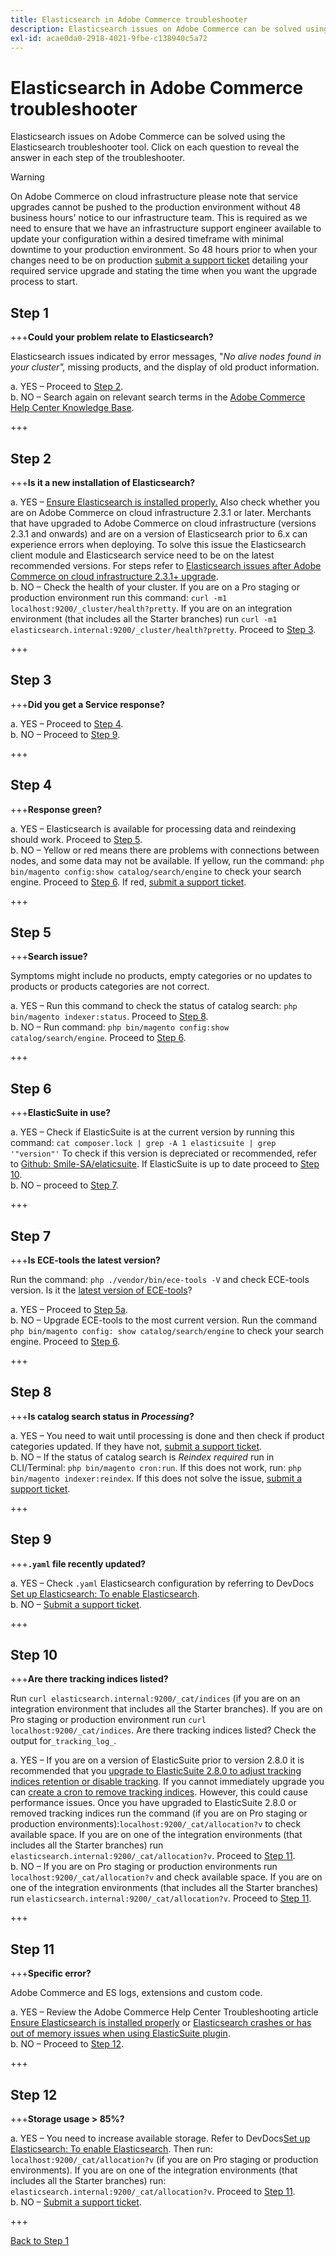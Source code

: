 ```yaml
---
title: Elasticsearch in Adobe Commerce troubleshooter
description: Elasticsearch issues on Adobe Commerce can be solved using the Elasticsearch troubleshooter tool. Click on each question to reveal the answer in each step of the troubleshooter.
exl-id: acae0da0-2918-4021-9fbe-c138940c5a72
---
```

# Elasticsearch in Adobe Commerce troubleshooter

Elasticsearch issues on Adobe Commerce can be solved using the Elasticsearch troubleshooter tool. Click on each question to reveal the answer in each step of the troubleshooter.

>[!WARNING]
>
>On Adobe Commerce on cloud infrastructure please note that service upgrades cannot be pushed to the production environment without 48 business hours' notice to our infrastructure team. This is required as we need to ensure that we have an infrastructure support engineer available to update your configuration within a desired timeframe with minimal downtime to your production environment. So 48 hours prior to when your changes need to be on production [submit a support ticket](/help/help-center-guide/help-center/magento-help-center-user-guide.md#submit-ticket) detailing your required service upgrade and stating the time when you want the upgrade process to start.

## Step 1

+++**Could your problem relate to Elasticsearch?** 

Elasticsearch issues indicated by error messages, "_No alive nodes found in your cluster",_ missing products, and the display of old product information.

a. YES – Proceed to [Step 2](#step-2).  
b. NO – Search again on relevant search terms in the [Adobe Commerce Help Center Knowledge Base](https://support.magento.com/hc).

+++

## Step 2

+++**Is it a new installation of Elasticsearch?**

a. YES – [Ensure Elasticsearch is installed properly.](https://support.magento.com/hc/en-us/articles/360034939312) Also check whether you are on Adobe Commerce on cloud infrastructure 2.3.1 or later. Merchants that have upgraded to Adobe Commerce on cloud infrastructure (versions 2.3.1 and onwards) and are on a version of Elasticsearch prior to 6.x can experience errors when deploying. To solve this issue the Elasticsearch client module and Elasticsearch service need to be on the latest recommended versions. For steps refer to [Elasticsearch issues after Adobe Commerce on cloud infrastructure 2.3.1+ upgrade](https://support.magento.com/hc/en-us/articles/360042538511).  
b. NO – Check the health of your cluster. If you are on a Pro staging or production environment run this command: `curl -m1 localhost:9200/_cluster/health?pretty`. If you are on an integration environment (that includes all the Starter branches) run `curl -m1 elasticsearch.internal:9200/_cluster/health?pretty`. Proceed to [Step 3](#step-3).

+++

## Step 3

+++**Did you get a Service response?**

a. YES – Proceed to [Step 4](#step-4).  
b. NO – Proceed to [Step 9](#step-9).

+++

## Step 4

+++**Response green?**

a. YES – Elasticsearch is available for processing data and reindexing should work. Proceed to [Step 5](#step-5).  
b. NO – Yellow or red means there are problems with connections between nodes, and some data may not be available. If yellow, run the command: `php bin/magento config:show catalog/search/engine` to check your search engine. Proceed to [Step 6](#step-6). If red, [submit a support ticket](/help/help-center-guide/help-center/magento-help-center-user-guide.md#submit-ticket).

+++

## Step 5

+++**Search issue?** 

Symptoms might include no products, empty categories or no updates to products or products categories are not correct.

a. YES – Run this command to check the status of catalog search: `php bin/magento indexer:status`. Proceed to [Step 8](#step-8).  
b. NO – Run command: `php bin/magento config:show catalog/search/engine`. Proceed to [Step 6](#step-6).

+++

## Step 6

+++**ElasticSuite in use?**

a. YES – Check if ElasticSuite is at the current version by running this command: `cat composer.lock | grep -A 1 elasticsuite | grep '"version"'` To check if this version is depreciated or recommended, refer to [Github: Smile-SA/elaticsuite](https://github.com/Smile-SA/elasticsuite). If ElasticSuite is up to date proceed to [Step 10](#step-10).  
b. NO – proceed to [Step 7](#step-7).

+++

## Step 7

+++**Is ECE-tools the latest version?**

Run the command: `php ./vendor/bin/ece-tools -V` and check ECE-tools version. Is it the [latest version of ECE-tools](https://github.com/magento/ece-tools/releases)?

a. YES – Proceed to [Step 5a](#step-5).  
b. NO – Upgrade ECE-tools to the most current version. Run the command `php bin/magento config: show catalog/search/engine` to check your search engine. Proceed to [Step 6](#step-6).

+++

## Step 8

+++**Is catalog search status in _Processing_?**

a. YES – You need to wait until processing is done and then check if product categories updated. If they have not, [submit a support ticket](/help/help-center-guide/help-center/magento-help-center-user-guide.md#submit-ticket).  
b. NO – If the status of catalog search is _Reindex required_ run in CLI/Terminal: `php bin/magento cron:run`. If this does not work, run: `php bin/magento indexer:reindex`. If this does not solve the issue, [submit a support ticket](/help/help-center-guide/help-center/magento-help-center-user-guide.md#submit-ticket).

+++

## Step 9

+++**`.yaml` file recently updated?**

a. YES – Check `.yaml` Elasticsearch configuration by referring to DevDocs [Set up Elasticsearch: To enable Elasticsearch](https://devdocs.magento.com/cloud/project/project-conf-files_services-elastic.html?itm_source=devdocs&itm_medium=search_page&itm_campaign=federated_search&itm_term=elastic%20search%20yaml).  
b. NO – [Submit a support ticket](/help/help-center-guide/help-center/magento-help-center-user-guide.md#submit-ticket).

+++

## Step 10

+++**Are there tracking indices listed?**

Run `curl elasticsearch.internal:9200/_cat/indices` (if you are on an integration environment that includes all the Starter branches). If you are on Pro staging or production environment run `curl localhost:9200/_cat/indices`. Are there tracking indices listed? Check the output for`_tracking_log_`.

a. YES – If you are on a version of ElasticSuite prior to version 2.8.0 it is recommended that you [upgrade to ElasticSuite 2.8.0 to adjust tracking indices retention or disable tracking](https://support.magento.com/hc/en-us/articles/360035266131?). If you cannot immediately upgrade you can [create a cron to remove tracking indices](https://support.magento.com/hc/en-us/articles/360034921492). However, this could cause performance issues. Once you have upgraded to ElasticSuite 2.8.0 or removed tracking indices run the command (if you are on Pro staging or production environments):`localhost:9200/_cat/allocation?v` to check available space. If you are on one of the integration environments (that includes all the Starter branches) run `elasticsearch.internal:9200/_cat/allocation?v`. Proceed to [Step 11](#step-11).  
b. NO – If you are on Pro staging or production environments run `localhost:9200/_cat/allocation?v` and check available space. If you are on one of the integration environments (that includes all the Starter branches) run `elasticsearch.internal:9200/_cat/allocation?v`. Proceed to [Step 11](#step-11).

+++

## Step 11

+++**Specific error?** 

Adobe Commerce and ES logs, extensions and custom code.

a. YES – Review the Adobe Commerce Help Center Troubleshooting article [Ensure Elasticsearch is installed properly](https://support.magento.com/hc/en-us/articles/360034939312) or [Elasticsearch crashes or has out of memory issues when using ElasticSuite plugin](https://support.magento.com/hc/en-us/articles/360035266131).  
b. NO – Proceed to [Step 12](#step-12).

+++

## Step 12

+++**Storage usage > 85%?**

a. YES – You need to increase available storage. Refer to DevDocs[Set up Elasticsearch: To enable Elasticsearch](https://devdocs.magento.com/cloud/project/project-conf-files_services-elastic.html?itm_source=devdocs&itm_medium=search_page&itm_campaign=federated_search&itm_term=elastic%20search%20yaml). Then run: `localhost:9200/_cat/allocation?v` (if you are on Pro staging or production environments). If you are on one of the integration environments (that includes all the Starter branches) run: `elasticsearch.internal:9200/_cat/allocation?v`. Proceed to [Step 11](#step-11).  
b. NO – [Submit a support ticket](/help/help-center-guide/help-center/magento-help-center-user-guide.md#submit-ticket).

+++

[Back to Step 1](#step-1)
